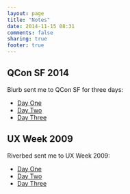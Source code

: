 ```yaml
---
layout: page
title: "Notes"
date: 2014-11-15 08:31
comments: false
sharing: true
footer: true
---
```


## QCon SF 2014

Blurb sent me to QCon SF for three days:

* [Day One](2014-11-03-qconsf-day-one)
* [Day Two](2014-11-04-qconsf-day-two.html)
* [Day Three](2014-11-05-qconsf-day-three.html)

## UX Week 2009

Riverbed sent me to UX Week 2009:

* [Day One](2009-09-16-uxweek-day-1.html)
* [Day Two](2009-09-17-uxweek-day-2.html)
* [Day Three](2009-09-18-uxweek-day-3-perception.html)